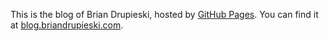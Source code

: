 This is the blog of Brian Drupieski, hosted by [GitHub Pages](http://pages.github.com). You can find it at [blog.briandrupieski.com](http://blog.briandrupieski.com).
